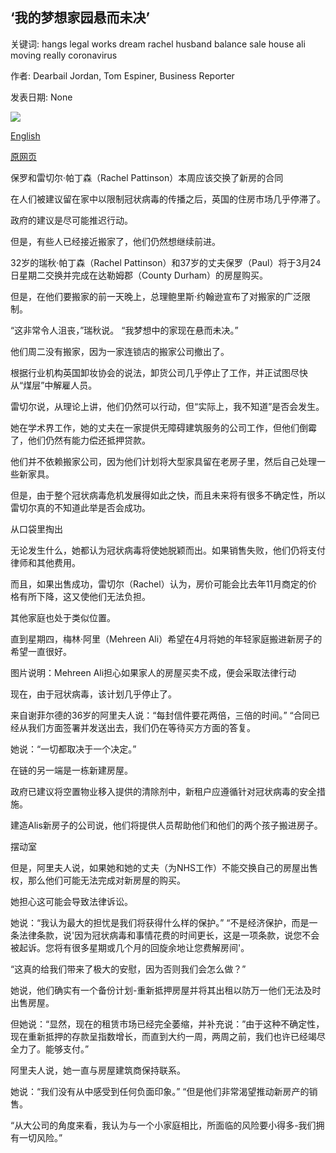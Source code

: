 ## ‘我的梦想家园悬而未决’

关键词: hangs legal works dream rachel husband balance sale house ali moving really coronavirus

作者: Dearbail Jordan, Tom Espiner, Business Reporter

发表日期: None

![](https://ichef.bbci.co.uk/news/1024/branded_news/16BE3/production/_111455139_img_20200327_155229.jpg)

[English](%E2%80%98My%20dream%20home%20hangs%20in%20the%20balance%E2%80%99.md)

[原网页](https://www.bbc.com/news/business-52072278)

保罗和雷切尔·帕丁森（Rachel Pattinson）本周应该交换了新房的合同

在人们被建议留在家中以限制冠状病毒的传播之后，英国的住房市场几乎停滞了。

政府的建议是尽可能推迟行动。

但是，有些人已经接近搬家了，他们仍然想继续前进。

32岁的瑞秋·帕丁森（Rachel Pattinson）和37岁的丈夫保罗（Paul）将于3月24日星期二交换并完成在达勒姆郡（County Durham）的房屋购买。

但是，在他们要搬家的前一天晚上，总理鲍里斯·约翰逊宣布了对搬家的广泛限制。

“这非常令人沮丧，”瑞秋说。 “我梦想中的家现在悬而未决。”

他们周二没有搬家，因为一家连锁店的搬家公司撤出了。

根据行业机构英国卸妆协会的说法，卸货公司几乎停止了工作，并正试图尽快从“煤层”中解雇人员。

雷切尔说，从理论上讲，他们仍然可以行动，但“实际上，我不知道”是否会发生。

她在学术界工作，她的丈夫在一家提供无障碍建筑服务的公司工作，但他们倒霉了，他们仍然有能力偿还抵押贷款。

他们并不依赖搬家公司，因为他们计划将大型家具留在老房子里，然后自己处理一些新家具。

但是，由于整个冠状病毒危机发展得如此之快，而且未来将有很多不确定性，所以雷切尔真的不知道此举是否会成功。

从口袋里掏出

无论发生什么，她都认为冠状病毒将使她脱颖而出。如果销售失败，他们仍将支付律师和其他费用。

而且，如果出售成功，雷切尔（Rachel）认为，房价可能会比去年11月商定的价格有所下降，这又使他们无法负担。

其他家庭也处于类似位置。

直到星期四，梅林·阿里（Mehreen Ali）希望在4月将她的年轻家庭搬进新房子的希望一直很好。

图片说明：Mehreen Ali担心如果家人的房屋买卖不成，便会采取法律行动

现在，由于冠状病毒，该计划几乎停止了。

来自谢菲尔德的36岁的阿里夫人说：“每封信件要花两倍，三倍的时间。” “合同已经从我们方面签署并发送出去，我们仍在等待买方方面的答复。

她说：“一切都取决于一个决定。”

在链的另一端是一栋新建房屋。

政府已建议将空置物业移入提供的清除剂中，新租户应遵循针对冠状病毒的安全措施。

建造Alis新房子的公司说，他们将提供人员帮助他们和他们的两个孩子搬进房子。

摆动室

但是，阿里夫人说，如果她和她的丈夫（为NHS工作）不能交换自己的房屋出售权，那么他们可能无法完成对新房屋的购买。

她担心这可能会导致法律诉讼。

她说：“我认为最大的担忧是我们将获得什么样的保护。” “不是经济保护，而是一条法律条款，说'因为冠状病毒和事情花费的时间更长，这是一项条款，说您不会被起诉。您将有很多星期或几个月的回旋余地让您费解房间'。

“这真的给我们带来了极大的安慰，因为否则我们会怎么做？”

她说，他们确实有一个备份计划-重新抵押房屋并将其出租以防万一他们无法及时出售房屋。

但她说：“显然，现在的租赁市场已经完全萎缩，并补充说：”由于这种不确定性，现在重新抵押的存款呈指数增长，而直到大约一周，两周之前，我们也许已经竭尽全力了。能够支付。”

阿里夫人说，她一直与房屋建筑商保持联系。

她说：“我们没有从中感受到任何负面印象。” “但是他们非常渴望推动新房产的销售。

“从大公司的角度来看，我认为与一个小家庭相比，所面临的风险要小得多-我们拥有一切风险。”